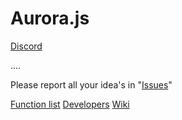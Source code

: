 # Aurora.js

[Discord](https://discord.gg/paf7Zrp86t)

....

Please report all your idea's in "[Issues](https://github.com/AuroraFramework/Aurora.js/issues)"

[Function list](https://github.com/AuroraFramework/Aurora.js/wiki/Function%20List)
[Developers](https://github.com/AuroraFramework/Aurora.js/wiki/Developers)
[Wiki](https://github.com/AuroraFramework/Aurora.js/wiki)
